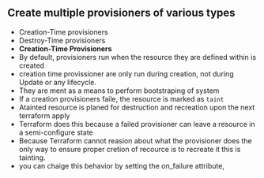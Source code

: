 ## Create multiple provisioners of various types
- Creation-Time provisioners
- Destroy-Time provisioners 
- **Creation-Time Provisioners**
- By default, provisioners run when the resource they are defined within is created 
- creation time provissioner are only run during creation, not during Update or any lifecycle.
- They are ment as a means to perform bootstraping of system 
- If a creation provisioners faile, the resource is marked as `taint`
- Atainted resource is planed for destruction and recreation upon the next terraform apply 
- Terraform does this because a failed provisioner can leave a resource in a semi-configure state
- Because Terraform cannot reasion about what the provisioner does the only way to ensure proper cretion of recource is to recreate it this is tainting.
- you can chaige this behavior by setting the on_failure attribute, 

